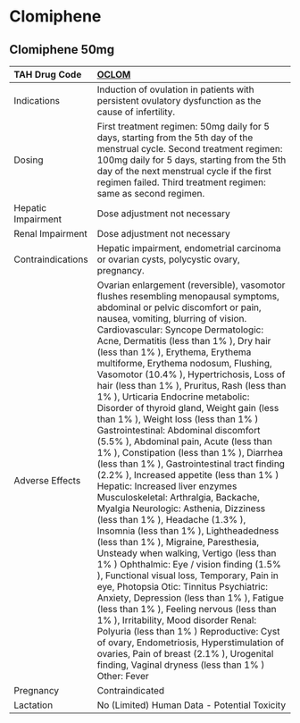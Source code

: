 # Clomiphene

## Clomiphene 50mg

| TAH Drug Code      | [OCLOM](https://www.tahsda.org.tw/drugs/hissearch.php?drug_code=OCLOM)                                                                                                                                                                                                                                                                                                                                                                                                                                                                                                                                                                                                                                                                                                                                                                                                                                                                                                                                                                                                                                                                                                                                                                                                                                                                                                                                                                                                                                                         |
|:-------------------|:-------------------------------------------------------------------------------------------------------------------------------------------------------------------------------------------------------------------------------------------------------------------------------------------------------------------------------------------------------------------------------------------------------------------------------------------------------------------------------------------------------------------------------------------------------------------------------------------------------------------------------------------------------------------------------------------------------------------------------------------------------------------------------------------------------------------------------------------------------------------------------------------------------------------------------------------------------------------------------------------------------------------------------------------------------------------------------------------------------------------------------------------------------------------------------------------------------------------------------------------------------------------------------------------------------------------------------------------------------------------------------------------------------------------------------------------------------------------------------------------------------------------------------|
| Indications        | Induction of ovulation in patients with persistent ovulatory dysfunction as the cause of infertility.                                                                                                                                                                                                                                                                                                                                                                                                                                                                                                                                                                                                                                                                                                                                                                                                                                                                                                                                                                                                                                                                                                                                                                                                                                                                                                                                                                                                                          |
| Dosing             | First treatment regimen: 50mg daily for 5 days, starting from the 5th day of the menstrual cycle. Second treatment regimen: 100mg daily for 5 days, starting from the 5th day of the next menstrual cycle if the first regimen failed. Third treatment regimen: same as second regimen.                                                                                                                                                                                                                                                                                                                                                                                                                                                                                                                                                                                                                                                                                                                                                                                                                                                                                                                                                                                                                                                                                                                                                                                                                                        |
| Hepatic Impairment | Dose adjustment not necessary                                                                                                                                                                                                                                                                                                                                                                                                                                                                                                                                                                                                                                                                                                                                                                                                                                                                                                                                                                                                                                                                                                                                                                                                                                                                                                                                                                                                                                                                                                  |
| Renal Impairment   | Dose adjustment not necessary                                                                                                                                                                                                                                                                                                                                                                                                                                                                                                                                                                                                                                                                                                                                                                                                                                                                                                                                                                                                                                                                                                                                                                                                                                                                                                                                                                                                                                                                                                  |
| Contraindications  | Hepatic impairment, endometrial carcinoma or ovarian cysts, polycystic ovary, pregnancy.                                                                                                                                                                                                                                                                                                                                                                                                                                                                                                                                                                                                                                                                                                                                                                                                                                                                                                                                                                                                                                                                                                                                                                                                                                                                                                                                                                                                                                       |
| Adverse Effects    | Ovarian enlargement (reversible), vasomotor flushes resembling menopausal symptoms, abdominal or pelvic discomfort or pain, nausea, vomiting, blurring of vision. Cardiovascular: Syncope Dermatologic: Acne, Dermatitis (less than 1% ), Dry hair (less than 1% ), Erythema, Erythema multiforme, Erythema nodosum, Flushing, Vasomotor (10.4% ), Hypertrichosis, Loss of hair (less than 1% ), Pruritus, Rash (less than 1% ), Urticaria Endocrine metabolic: Disorder of thyroid gland, Weight gain (less than 1% ), Weight loss (less than 1% ) Gastrointestinal: Abdominal discomfort (5.5% ), Abdominal pain, Acute (less than 1% ), Constipation (less than 1% ), Diarrhea (less than 1% ), Gastrointestinal tract finding (2.2% ), Increased appetite (less than 1% ) Hepatic: Increased liver enzymes Musculoskeletal: Arthralgia, Backache, Myalgia Neurologic: Asthenia, Dizziness (less than 1% ), Headache (1.3% ), Insomnia (less than 1% ), Lightheadedness (less than 1% ), Migraine, Paresthesia, Unsteady when walking, Vertigo (less than 1% ) Ophthalmic: Eye / vision finding (1.5% ), Functional visual loss, Temporary, Pain in eye, Photopsia Otic: Tinnitus Psychiatric: Anxiety, Depression (less than 1% ), Fatigue (less than 1% ), Feeling nervous (less than 1% ), Irritability, Mood disorder Renal: Polyuria (less than 1% ) Reproductive: Cyst of ovary, Endometriosis, Hyperstimulation of ovaries, Pain of breast (2.1% ), Urogenital finding, Vaginal dryness (less than 1% ) Other: Fever |
| Pregnancy          | Contraindicated                                                                                                                                                                                                                                                                                                                                                                                                                                                                                                                                                                                                                                                                                                                                                                                                                                                                                                                                                                                                                                                                                                                                                                                                                                                                                                                                                                                                                                                                                                                |
| Lactation          | No (Limited) Human Data - Potential Toxicity                                                                                                                                                                                                                                                                                                                                                                                                                                                                                                                                                                                                                                                                                                                                                                                                                                                                                                                                                                                                                                                                                                                                                                                                                                                                                                                                                                                                                                                                                   |

